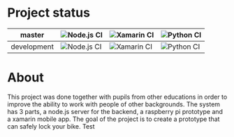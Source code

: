 # Project status
| master      | ![Node.js CI](https://github.com/Dachshund77/BicycleRackV2/workflows/Node.js%20CI/badge.svg?branch=master&event=push)      | ![Xamarin CI](https://github.com/Dachshund77/BicycleRackV2/workflows/Xamarin%20CI/badge.svg?branch=master&event=push)      | ![Python CI](https://github.com/Dachshund77/BicycleRackV2/workflows/Python%20CI/badge.svg?branch=master&event=push)      |
| ----------- | -------------------------------------------------------------------------------------------------------------------------- | -------------------------------------------------------------------------------------------------------------------------- | -----------------------------------------------------------------------------------------------------------------------  |
| development | ![Node.js CI](https://github.com/Dachshund77/BicycleRackV2/workflows/Node.js%20CI/badge.svg?branch=development&event=push) | ![Xamarin CI](https://github.com/Dachshund77/BicycleRackV2/workflows/Xamarin%20CI/badge.svg?branch=development&event=push) | ![Python CI](https://github.com/Dachshund77/BicycleRackV2/workflows/Python%20CI/badge.svg?branch=development&event=push) |

# About
This project was done together with pupils from other educations in order to improve the ability to work with people of other backgrounds. The system has 3 parts, a node.js server for the backend, a raspberry pi prototype and a xamarin mobile app. The goal of the project is to create a prototype that can safely lock your bike.
Test
